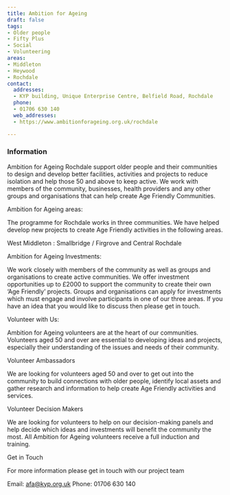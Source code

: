 ```yaml
---
title: Ambition for Ageing
draft: false
tags:
- Older people
- Fifty Plus
- Social
- Volunteering
areas:
- Middleton
- Heywood
- Rochdale
contact:
  addresses:
  - KYP building, Unique Enterprise Centre, Belfield Road, Rochdale
  phone:
  - 01706 630 140
  web_addresses:
  - https://www.ambitionforageing.org.uk/rochdale

---
```


### Information
 
Ambition for Ageing Rochdale support older people and their communities to design and develop better facilities, activities and projects to reduce isolation and help those 50 and above to keep active. We work with members of the community, businesses, health providers and any other groups and organisations that can help create Age Friendly Communities.
 
Ambition for Ageing areas:
 
The programme for Rochdale works in three communities. We have helped develop new projects to create Age Friendly activities in the following areas.
 
West Middleton : Smallbridge / Firgrove and 
Central Rochdale
 
Ambition for Ageing Investments:
 
We work closely with members of the community as well as groups and organisations to create active communities. We offer investment opportunities up to £2000 to support the community to create their own ‘Age Friendly’ projects. Groups and organisations can apply for investments which must engage and involve participants in one of our three areas. If you have an idea that you would like to discuss then please get in touch.
 
Volunteer with Us:
 
Ambition for Ageing volunteers are at the heart of our communities. Volunteers aged 50 and over are essential to developing ideas and projects, especially their understanding of the issues and needs of their community.
 
Volunteer Ambassadors
 
We are looking for volunteers aged 50 and over to get out into the community to build connections with older people, identify local assets and gather research and information to help create Age Friendly activities and services.
 
Volunteer Decision Makers
 
We are looking for volunteers to help on our decision-making panels and help decide which ideas and investments will benefit the community the most. All Ambition for Ageing volunteers receive a full induction and training.
 
Get in Touch
 
For more information please get in touch with our project team
 
Email: afa@kyp.org.uk  Phone: 01706 630 140


